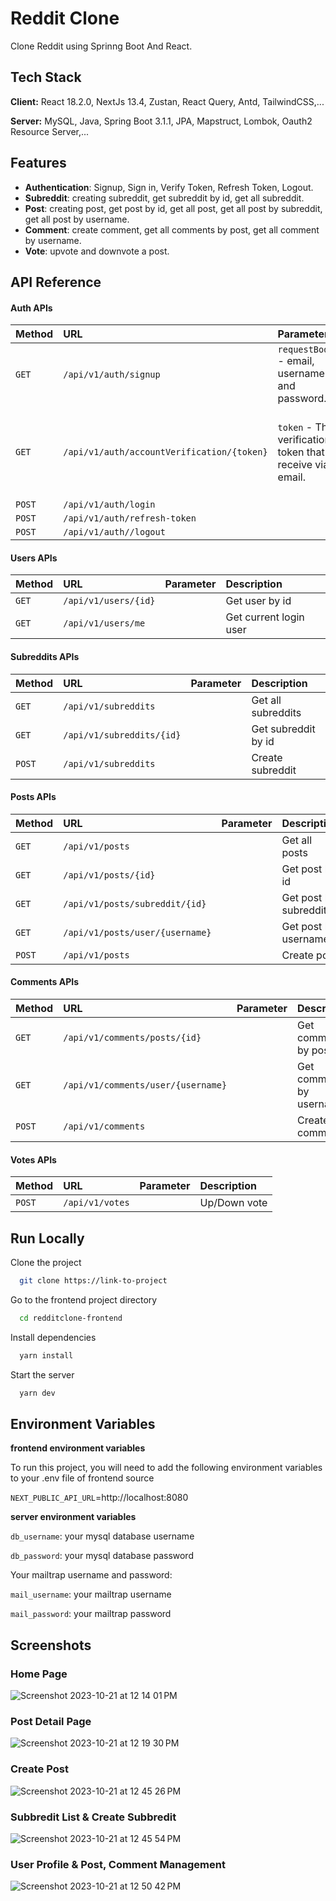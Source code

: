 
# Reddit Clone

Clone Reddit using Sprinng Boot And React.




## Tech Stack

**Client:** React 18.2.0, NextJs 13.4, Zustan, React Query, Antd, TailwindCSS,...

**Server:** MySQL, Java, Spring Boot 3.1.1, JPA, Mapstruct, Lombok, Oauth2 Resource Server,...


## Features

- **Authentication**: Signup, Sign in, Verify Token, Refresh Token, Logout.
- **Subreddit**: creating subreddit, get subreddit by id, get all subreddit.
- **Post**: creating post, get post by id, get all post, get all post by subreddit, get all post by username.
- **Comment**: create comment, get all comments by post, get all comment by username.
- **Vote**: upvote and downvote a post.


## API Reference

#### Auth APIs

| Method | URL     | Parameter                | Description
| :-------- | :------- | :------------------------- | :---------- |
| `GET` | `/api/v1/auth/signup` | `requestBody` - email, username and password. | Signup and receive and verification token.|
| `GET` | `/api/v1/auth/accountVerification/{token}` | `token` - The verification token that receive via email. | To active, the user need to verify the account after registration.|
| `POST` | `/api/v1/auth/login` |  | |
| `POST` | `/api/v1/auth/refresh-token` |  | |
| `POST` | `/api/v1/auth//logout` |  | |

#### Users APIs

| Method | URL     | Parameter                | Description
| :-------- | :------- | :------------------------- | :---------- |
| `GET` | `/api/v1/users/{id}` | |Get user by id |
| `GET` | `/api/v1/users/me` | | Get current login user|

#### Subreddits APIs

| Method | URL     | Parameter                | Description
| :-------- | :------- | :------------------------- | :---------- |
| `GET` | `/api/v1/subreddits` | |Get all subreddits |
| `GET` | `/api/v1/subreddits/{id}` | | Get subreddit by id|
| `POST` | `/api/v1/subreddits` | | Create subreddit|

#### Posts APIs

| Method | URL     | Parameter                | Description
| :-------- | :------- | :------------------------- | :---------- |
| `GET` | `/api/v1/posts` | |Get all posts |
| `GET` | `/api/v1/posts/{id}` | | Get post by id|
| `GET` | `/api/v1/posts/subreddit/{id}` | | Get post by subreddit id|
| `GET` | `/api/v1/posts/user/{username}` | | Get post by username|
| `POST` | `/api/v1/posts` | | Create post|

#### Comments APIs

| Method | URL     | Parameter                | Description
| :-------- | :------- | :------------------------- | :---------- |
| `GET` | `/api/v1/comments/posts/{id}` | | Get comments by post id|
| `GET` | `/api/v1/comments/user/{username}` | | Get comments by username|
| `POST` | `/api/v1/comments` | | Create comment|

#### Votes APIs

| Method | URL     | Parameter                | Description
| :-------- | :------- | :------------------------- | :---------- |
| `POST` | `/api/v1/votes` | | Up/Down vote|




## Run Locally

Clone the project

```bash
  git clone https://link-to-project
```

Go to the frontend project directory

```bash
  cd redditclone-frontend
```

Install dependencies

```bash
  yarn install
```

Start the server

```bash
  yarn dev
```



## Environment Variables

**frontend environment variables**

To run this project, you will need to add the following environment variables to your .env file of frontend source

`NEXT_PUBLIC_API_URL`=http://localhost:8080

**server environment variables**

`db_username`: your mysql database username

`db_password`: your mysql database password

Your mailtrap username and password:

`mail_username`: your mailtrap username

`mail_password`: your mailtrap password


## Screenshots
### Home Page

![Screenshot 2023-10-21 at 12 14 01 PM](https://github.com/thanhtungle73/reddit-clone/assets/59435436/00c959b8-73a0-4ffd-bd8f-d623ac68ff52)

### Post Detail Page

![Screenshot 2023-10-21 at 12 19 30 PM](https://github.com/thanhtungle73/reddit-clone/assets/59435436/9c8d7905-0ebc-4b36-b82a-072b002102f9)

### Create Post

![Screenshot 2023-10-21 at 12 45 26 PM](https://github.com/thanhtungle73/reddit-clone/assets/59435436/0e9b7ead-c8ea-402b-9bdd-2ce1b5831728)


### Subbredit List & Create Subbredit

![Screenshot 2023-10-21 at 12 45 54 PM](https://github.com/thanhtungle73/reddit-clone/assets/59435436/a940e10a-3ba9-483c-8a9e-035128375948)

### User Profile & Post, Comment Management

![Screenshot 2023-10-21 at 12 50 42 PM](https://github.com/thanhtungle73/reddit-clone/assets/59435436/f3603dc5-08b2-4383-bcd4-6845e843f0eb)


